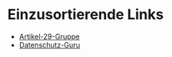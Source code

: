 # Einzusortierende Links


* [Artikel-29-Gruppe](https://ec.europa.eu/info/law/law-topic/data-protection_en)
* [Datenschutz-Guru](https://www.datenschutz-guru.de/)
